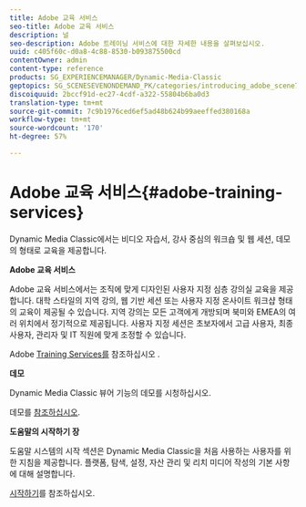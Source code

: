 ```yaml
---
title: Adobe 교육 서비스
seo-title: Adobe 교육 서비스
description: 널
seo-description: Adobe 트레이닝 서비스에 대한 자세한 내용을 살펴보십시오.
uuid: c405f60c-d0a8-4c88-8530-b093875500cd
contentOwner: admin
content-type: reference
products: SG_EXPERIENCEMANAGER/Dynamic-Media-Classic
geptopics: SG_SCENESEVENONDEMAND_PK/categories/introducing_adobe_scene7
discoiquuid: 2bccf91d-ec27-4cdf-a322-55804b6ba0d3
translation-type: tm+mt
source-git-commit: 7c9b1976ced6ef5ad48b624b99aeeffed380168a
workflow-type: tm+mt
source-wordcount: '170'
ht-degree: 57%

---
```



# Adobe 교육 서비스{#adobe-training-services}

Dynamic Media Classic에서는 비디오 자습서, 강사 중심의 워크숍 및 웹 세션, 데모의 형태로 교육을 제공합니다.

**Adobe 교육 서비스**

Adobe 교육 서비스에서는 조직에 맞게 디자인된 사용자 지정 심층 강의실 교육을 제공합니다. 대학 스타일의 지역 강의, 웹 기반 세션 또는 사용자 지정 온사이트 워크샵 형태의 교육이 제공될 수 있습니다. 지역 강의는 모든 고객에게 개방되며 북미와 EMEA의 여러 위치에서 정기적으로 제공됩니다. 사용자 지정 세션은 초보자에서 고급 사용자, 최종 사용자, 관리자 및 IT 직원에 맞게 조정할 수 있습니다.

Adobe [Training Services를](https://training.adobe.com/training.html) 참조하십시오 [](https://www.adobe.com/go/learn_sc7_trainingrequest_en).

**데모**

Dynamic Media Classic 뷰어 기능의 데모를 시청하십시오.

데모를 [참조하십시오](https://www.adobe.com/solutions/web-experience-management/rich-media-assets-demos.html).

**도움말의 시작하기 장**

도움말 시스템의 시작 섹션은 Dynamic Media Classic을 처음 사용하는 사용자를 위한 지침을 제공합니다. 플랫폼, 탐색, 설정, 자산 관리 및 리치 미디어 작성의 기본 사항에 대해 설명합니다. 

[시작하기](dmc-platform-overview.md)를 참조하십시오.